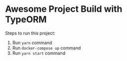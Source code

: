 # Awesome Project Build with TypeORM

Steps to run this project:

1. Run `yarn` command
2. Run `docker-compose up` command
3. Run `yarn start` command
